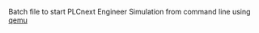Batch file to start PLCnext Engineer Simulation from command line using [qemu](https://github.com/qemu/qemu)
